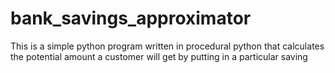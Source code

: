 # bank_savings_approximator
This is a simple python program written in procedural python that calculates the potential amount a customer will get by putting in a particular saving
